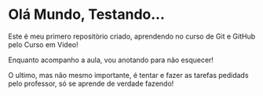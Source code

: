 # Olá Mundo, Testando...
Este é meu primero repositòrio criado, aprendendo no curso de Git e GitHub pelo Curso em Video!

Enquanto acompanho a aula, vou anotando para não esquecer!

O ultimo, mas não mesmo importante, é tentar e fazer as tarefas pedidads pelo professor, só se aprende de verdade fazendo!
